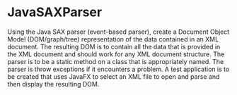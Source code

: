 # JavaSAXParser
Using the Java SAX parser (event-based parser), create a Document Object Model (DOM/graph/tree) representation of the data contained in an XML document. The resulting DOM is to contain all the data that is provided in the XML document and should work for any XML document structure. The parser is to be a static method on a class that is appropriately named. The parser is throw exceptions if it encounters a problem. A test application is to be created that uses JavaFX to select an XML file to open and parse and then display the resulting DOM.
